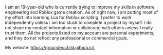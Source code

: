 I am an 18-year-old who is currently trying to improve my skills in software engineering and Roblox game creation. As of right now, I am putting most of my effort into learning Lua for Roblox scripting. I prefer to work independently unless I am too stuck to complete a project by myself. I do not share my contact information or collaborate with others unless I really trust them. All the projects listed on my account are personal experiments, and they do not reflect any professional or commercial goals.

My website: https://groundedchild.github.io/
